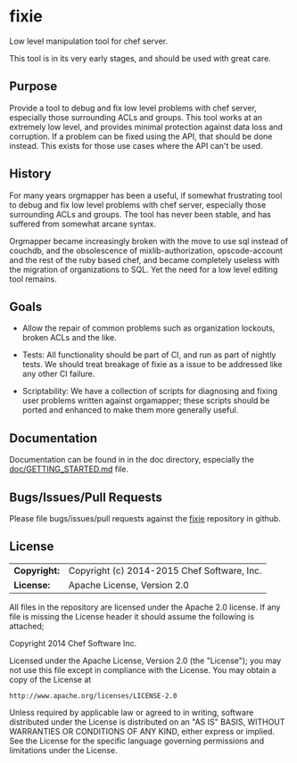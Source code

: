fixie
=====

Low level manipulation tool for chef server.

This tool is in its very early stages, and should be used with great care.

## Purpose

Provide a tool to debug and fix low level problems with chef server, especially those surrounding ACLs and
groups. This tool works at an extremely low level, and provides minimal protection against data loss and
corruption. If a problem can be fixed using the API, that should be done instead. This exists for those use
cases where the API can't be used.

## History

For many years orgmapper has been a useful, if somewhat frustrating tool to debug and fix low level problems
with chef server, especially those surrounding ACLs and groups. The tool has never been stable, and has
suffered from somewhat arcane syntax. 

Orgmapper became increasingly broken with the move to use sql instead of couchdb, and the obsolescence of
mixlib-authorization, opscode-account and the rest of the ruby based chef, and became completely useless with
the migration of organizations to SQL. Yet the need for a low level editing tool remains.

## Goals

* Allow the repair of common problems such as organization lockouts, broken ACLs and the like.

* Tests: All functionality should be part of CI, and run as part of nightly tests. We should treat breakage
  of fixie as a issue to be addressed like any other CI failure. 

* Scriptability: We have a collection of scripts for diagnosing and fixing user problems written against
  orgamapper; these scripts should be ported and enhanced to make them more generally useful.


## Documentation

Documentation can be found in in the doc directory, especially the
[doc/GETTING_STARTED.md](doc/GETTING_STARTED.md) file.

## Bugs/Issues/Pull Requests

Please file bugs/issues/pull requests against the [fixie](https://github.com/chef/fixie) repository in
github. 

## License

|                      |                                          |
|:---------------------|:-----------------------------------------|
| **Copyright:**       | Copyright (c) 2014-2015 Chef Software, Inc.
| **License:**         | Apache License, Version 2.0


All files in the repository are licensed under the Apache 2.0 license. If any file is missing the License
header it should assume the following is attached;

Copyright 2014 Chef Software Inc.

Licensed under the Apache License, Version 2.0 (the "License");
you may not use this file except in compliance with the License.
You may obtain a copy of the License at

    http://www.apache.org/licenses/LICENSE-2.0

Unless required by applicable law or agreed to in writing, software
distributed under the License is distributed on an "AS IS" BASIS,
WITHOUT WARRANTIES OR CONDITIONS OF ANY KIND, either express or implied.
See the License for the specific language governing permissions and
limitations under the License.
